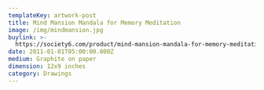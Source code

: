 ```yaml
---
templateKey: artwork-post
title: Mind Mansion Mandala for Memory Meditation
image: /img/mindmansion.jpg
buylink: >-
  https://society6.com/product/mind-mansion-mandala-for-memory-meditation_print?sku=s6-4358150p4a1v45
date: 2011-01-01T05:00:00.000Z
medium: Graphite on paper
dimension: 12x9 inches
category: Drawings
---
```


